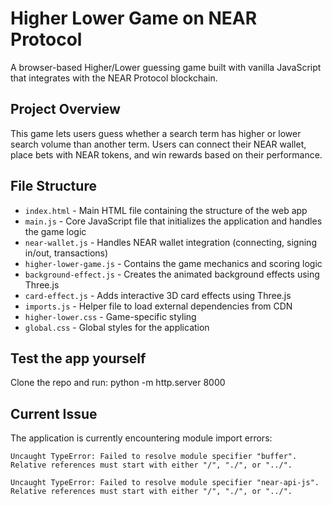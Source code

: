 # Higher Lower Game on NEAR Protocol

A browser-based Higher/Lower guessing game built with vanilla JavaScript that integrates with the NEAR Protocol blockchain.

## Project Overview

This game lets users guess whether a search term has higher or lower search volume than another term. Users can connect their NEAR wallet, place bets with NEAR tokens, and win rewards based on their performance.

## File Structure

- `index.html` - Main HTML file containing the structure of the web app
- `main.js` - Core JavaScript file that initializes the application and handles the game logic
- `near-wallet.js` - Handles NEAR wallet integration (connecting, signing in/out, transactions)
- `higher-lower-game.js` - Contains the game mechanics and scoring logic
- `background-effect.js` - Creates the animated background effects using Three.js
- `card-effect.js` - Adds interactive 3D card effects using Three.js
- `imports.js` - Helper file to load external dependencies from CDN
- `higher-lower.css` - Game-specific styling
- `global.css` - Global styles for the application

## Test the app yourself
Clone the repo and run:
python -m http.server 8000

## Current Issue

The application is currently encountering module import errors:

```
Uncaught TypeError: Failed to resolve module specifier "buffer". Relative references must start with either "/", "./", or "../".

Uncaught TypeError: Failed to resolve module specifier "near-api-js". Relative references must start with either "/", "./", or "../".
```
